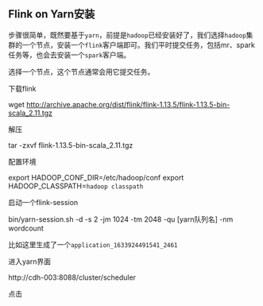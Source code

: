 ## Flink on Yarn安装

步骤很简单，既然要基于`yarn`，前提是`hadoop`已经安装好了，我们选择`hadoop`集群的一个节点，安装一个`flink`客户端即可。我们平时提交任务，包括mr、spark任务等，也会去安装一个`spark`客户端。



选择一个节点，这个节点通常会用它提交任务。

下载flink

wget http://archive.apache.org/dist/flink/flink-1.13.5/flink-1.13.5-bin-scala_2.11.tgz



解压

tar -zxvf flink-1.13.5-bin-scala_2.11.tgz



配置环境

export HADOOP_CONF_DIR=/etc/hadoop/conf
export HADOOP_CLASSPATH=`hadoop classpath`



启动一个flink-session

bin/yarn-session.sh -d -s 2 -jm 1024 -tm 2048 -qu [yarn队列名] -nm wordcount

比如这里生成了一个`application_1633924491541_2461`



进入yarn界面

http://cdh-003:8088/cluster/scheduler

点击